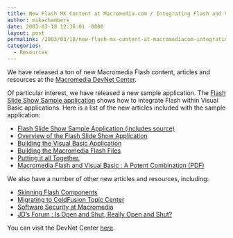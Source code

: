 ```yaml
---
title: New Flash MX Content at Macromedia.com / Integrating Flash and Visual Basic
author: mikechambers
date: 2003-03-18 12:36:01 -0800
layout: post
permalink: /2003/03/18/new-flash-mx-content-at-macromediacom-integrating-flash-and-visual-basic/
categories:
  - Resources
---
```



We have released a ton of new Macromedia Flash content, articles and resources at the [Macromedia DevNet Center][1].

Of particular interest, we have released a new sample application. The [Flash Slide Show Sample application][2] shows how to integrate Flash within Visual Basic applications. Here is a list of the new articles included with the sample application:

*   [Flash Slide Show Sample Application (includes source)][2]
*   [Overview of the Flash Slide Show Application][3]
*   [Building the Visual Basic Application][4]
*   [Building the Macromedia Flash Files][5]
*   [Putting it all Together.][6]
*   [Macromedia Flash and Visual Basic : A Potent Combination (PDF)][7]

We also have a number of other new articles and resources, including:

*   [Skinning Flash Components][8]
*   [Migrating to ColdFusion Topic Center][9]
*   [Software Security at Macromedia][10]
*   [JD&#8217;s Forum : Is Open and Shut, Really Open and Shut?][11]

You can visit the DevNet Center [here][1].

 [1]: http://www.macromedia.com/devnet/
 [2]: http://www.macromedia.com/devnet/mx/flashslideshow/
 [3]: http://www.macromedia.com/devnet/mx/flashslideshow/articles/overview.html
 [4]: http://www.macromedia.com/devnet/mx/flashslideshow/articles/part1.html
 [5]: http://www.macromedia.com/devnet/mx/flashslideshow/articles/part2.html
 [6]: http://www.macromedia.com/devnet/mx/flashslideshow/articles/data_exchange.html
 [7]: http://www.macromedia.com/devnet/mx/flash/articles/flash_vb.pdf
 [8]: http://www.macromedia.com/devnet/mx/flash/articles/skinning.html
 [9]: http://www.macromedia.com/devnet/mx/coldfusion/migrating.html
 [10]: http://www.macromedia.com/devnet/security/articles/mmsecurity.html
 [11]: http://www.macromedia.com/devnet/jd_forum/jd026.html